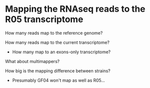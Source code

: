 # Mapping the RNAseq reads to the R05 transcriptome

How many reads map to the reference genome?

How many reads map to the current transcriptome?
* How many map to an exons-only transcriptome?

What about multimappers?

How big is the mapping difference between strains?
* Presumably GF04 won't map as well as R05...
